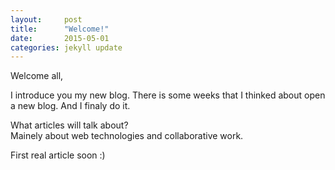 ```yaml
---
layout:     post
title:      "Welcome!"
date:       2015-05-01
categories: jekyll update
---
```


Welcome all,

I introduce you my new blog.
There is some weeks that I thinked about open a new blog. And I finaly do it.

What articles will talk about?  
Mainely about web technologies and collaborative work.

First real article soon :)
